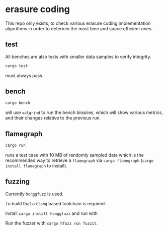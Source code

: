 # erasure coding

This repo only exists, to check various erasure coding implementation algorithms in order to determin the most time and space efficient ones.

## test

All benches are also tests with smaller data samples to verify integrity.

```sh
cargo test
```

must always pass.

## bench

```sh
cargo bench
```

will use `valgrind` to run the bench binaries, which will show various metrics, and their changes relative to the previous run.

## flamegraph

```sh
cargo run
```

runs a test case with 10 MB of randomly sampled data which is the recommended way to retrieve a `flamegraph` via `cargo flamegraph` (`cargo install flamegraph` to install).


## fuzzing

Currently `honggfuzz` is used.

To build that a `clang` based toolchain is required.

Install `cargo install honggfuzz` and run with

Run the fuzzer with `cargo hfuzz run fuzzit`.
